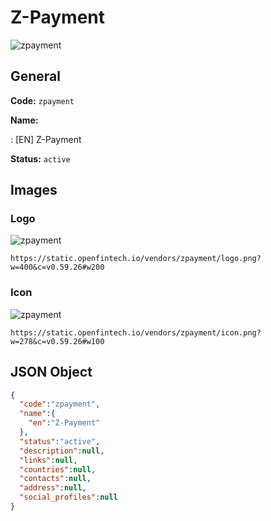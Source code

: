 
# Z-Payment 
![zpayment](https://static.openfintech.io/vendors/zpayment/logo.png?w=400&c=v0.59.26#w200)  

## General 
 
**Code:** `zpayment` 
 
**Name:** 
 
:	[EN] Z-Payment 
 
**Status:** `active` 
 

## Images 

### Logo 
 
![zpayment](https://static.openfintech.io/vendors/zpayment/logo.png?w=400&c=v0.59.26#w200)  

```
https://static.openfintech.io/vendors/zpayment/logo.png?w=400&c=v0.59.26#w200
```  

### Icon 
 
![zpayment](https://static.openfintech.io/vendors/zpayment/icon.png?w=278&c=v0.59.26#w100)  

```
https://static.openfintech.io/vendors/zpayment/icon.png?w=278&c=v0.59.26#w100
```  

## JSON Object 

```json
{
  "code":"zpayment",
  "name":{
    "en":"Z-Payment"
  },
  "status":"active",
  "description":null,
  "links":null,
  "countries":null,
  "contacts":null,
  "address":null,
  "social_profiles":null
}
```  
